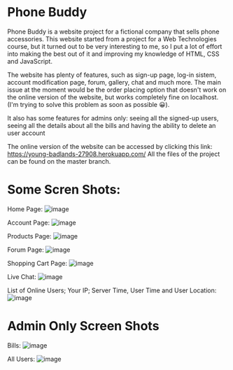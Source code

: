 # Phone Buddy
Phone Buddy is a website project for a fictional company that sells phone accessories.
This website started from a project for a Web Technologies course, but it turned out to be very interesting to me, so I put a lot of effort into making the best out of it and improving my knowledge of HTML, CSS and JavaScript.

The website has plenty of features, such as sign-up page, log-in sistem, account modification page, forum, gallery, chat and much more.
The main issue at the moment would be the order placing option that doesn't work on the online version of the website, but works completely fine on localhost. (I'm trying to solve this problem as soon as possible 😀).

It also has some features for admins only: seeing all the signed-up users, seeing all the details about all the bills and having the ability to delete an user account

The online version of the website can be accessed by clicking this link: https://young-badlands-27908.herokuapp.com/
All the files of the project can be found on the master branch.

# Some Scren Shots:

Home Page:
![image](https://user-images.githubusercontent.com/93129640/201103966-913c8818-cc2e-4596-a1cb-052dbb62708f.png)

Account Page:
![image](https://user-images.githubusercontent.com/93129640/201102051-55361a62-0e2b-4af6-9d87-9ae64b798ac9.png)

Products Page:
![image](https://user-images.githubusercontent.com/93129640/201104178-ec0624ac-bc0a-45dc-9654-859cb3665aa5.png)

Forum Page:
![image](https://user-images.githubusercontent.com/93129640/201104311-3297f556-ae9d-4587-9420-af6ca79a932e.png)

Shopping Cart Page:
![image](https://user-images.githubusercontent.com/93129640/201104600-14c38107-3936-4750-b702-84f4f1397ab7.png)

Live Chat:
![image](https://user-images.githubusercontent.com/93129640/201104897-0b367c5b-8db6-4eca-9ea1-74bff039b5cb.png)

List of Online Users; Your IP; Server Time, User Time and User Location:
![image](https://user-images.githubusercontent.com/93129640/201105802-59e5ce98-6d29-4aff-b1bf-f154cde833a0.png)

# Admin Only Screen Shots
Bills:
![image](https://user-images.githubusercontent.com/93129640/201106108-9666c28e-79b1-4528-94b6-4f722217388d.png)

All Users:
![image](https://user-images.githubusercontent.com/93129640/201106184-0e155825-b223-4e86-90a8-9e2203ecdea6.png)



